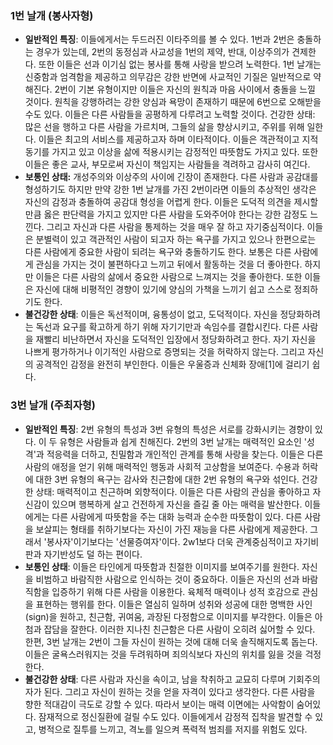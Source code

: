 ### 1번 날개 (**봉사자형**)

- **일반적인 특징**: 이들에게서는 두드러진 이타주의를 볼 수 있다. 1번과 2번은 충돌하는 경우가 있는데, 2번의 동정심과 사교성을 1번의 제약, 반대, 이상주의가 견제한다. 또한 이들은 선과 이기심 없는 봉사를 통해 사랑을 받으려 노력한다. 1번 날개는 신중함과 엄격함을 제공하고 의무감은 강한 반면에 사교적인 기질은 일반적으로 약해진다. 2번이 기본 유형이지만 이들은 자신의 원칙과 마음 사이에서 충돌을 느낄 것이다. 원칙을 강행하려는 강한 양심과 욕망이 존재하기 때문에 6번으로 오해받을 수도 있다. 이들은 다른 사람들을 공평하게 다루려고 노력할 것이다.
  건강한 상태: 많은 선을 행하고 다른 사람을 가르치며, 그들의 삶을 향상시키고, 주위를 위해 일한다. 이들은 최고의 서비스를 제공하고자 하며 이타적이다. 이들은 객관적이고 지적 동기를 가지고 있고 이상을 삶에 적용시키는 감정적인 따뜻함도 가지고 있다. 또한 이들은 좋은 교사, 부모로써 자신이 책임지는 사람들을 격려하고 감사히 여긴다.
- **보통인 상태:** 개성주의와 이상주의 사이에 긴장이 존재한다. 다른 사람과 공감대를 형성하기도 하지만 만약 강한 1번 날개를 가진 2번이라면 이들의 추상적인 생각은 자신의 감정과 충돌하여 공감대 형성을 어렵게 한다. 이들은 도덕적 의견을 제시할 만큼 옳은 판단력을 가지고 있지만 다른 사람을 도와주어야 한다는 강한 감정도 느낀다. 그리고 자신과 다른 사람을 통제하는 것을 매우 잘 하고 자기중심적이다. 이들은 분별력이 있고 객관적인 사람이 되고자 하는 욕구를 가지고 있으나 한편으로는 다른 사람에게 중요한 사람이 되려는 욕구와 충돌하기도 한다. 보통은 다른 사람에게 관심을 가지는 것이 불편하다고 느끼고 뒤에서 활동하는 것을 더 좋아한다. 하지만 이들은 다른 사람의 삶에서 중요한 사람으로 느껴지는 것을 좋아한다. 또한 이들은 자신에 대해 비평적인 경향이 있기에 양심의 가책을 느끼기 쉽고 스스로 정죄하기도 한다.
- **불건강한 상태**: 이들은 독선적이며, 융통성이 없고, 도덕적이다. 자신을 정당화하려는 독선과 요구를 확고하게 하기 위해 자기기만과 속임수를 결합시킨다. 다른 사람을 재빨리 비난하면서 자신을 도덕적인 입장에서 정당화하려고 한다. 자기 자신을 나쁘게 평가하거나 이기적인 사람으로 증명되는 것을 허락하지 않는다. 그리고 자신의 공격적인 감정을 완전히 부인한다. 이들은 우울증과 신체화 장애[1]에 걸리기 쉽다.



### 3번 날개 (주최자형)

- **일반적인 특징**: 2번 유형의 특성과 3번 유형의 특성은 서로를 강화시키는 경향이 있다. 이 두 유형은 사람들과 쉽게 친해진다. 2번의 3번 날개는 매력적인 요소인 '성격'과 적응력을 더하고, 친밀함과 개인적인 관계를 통해 사랑을 찾는다. 이들은 다른 사람의 애정을 얻기 위해 매력적인 행동과 사회적 고상함을 보여준다. 수용과 허락에 대한 3번 유형의 욕구는 감사와 친근함에 대한 2번 유형의 욕구와 섞인다.
  건강한 상태: 매력적이고 친근하며 외향적이다. 이들은 다른 사람의 관심을 좋아하고 자신감이 있으며 행복하게 살고 건전하게 자신을 즐길 줄 아는 매력을 발산한다. 이들에게는 다른 사람에게 따뜻함을 주는 대화 능력과 순수한 따뜻함이 있다. 다른 사람을 보살피는 형태를 취하기보다는 자신이 가진 재능을 다른 사람에게 제공한다. 그래서 '봉사자'이기보다는 '선물증여자'이다. 2w1보다 더욱 관계중심적이고 자기비판과 자기반성도 덜 하는 편이다.
- **보통인 상태**: 이들은 타인에게 따뜻함과 친절한 이미지를 보여주기를 원한다. 자신을 비범하고 바람직한 사람으로 인식하는 것이 중요하다. 이들은 자신의 선과 바람직함을 입증하기 위해 다른 사람을 이용한다. 육체적 매력이나 성적 호감으로 관심을 표현하는 행위를 한다. 이들은 열심히 일하며 성취와 성공에 대한 명백한 사인(sign)을 원하고, 친근함, 귀여움, 과장된 다정함으로 이미지를 부각한다. 이들은 아첨과 잡담을 잘한다. 이러한 지나친 친근함은 다른 사람이 오히려 싫어할 수 있다. 한편, 3번 날개는 2번이 그들 자신이 원하는 것에 대해 더욱 솔직해지도록 돕는다. 이들은 굴욕스러워지는 것을 두려워하며 죄의식보다 자신의 위치를 잃을 것을 걱정한다.
- **불건강한 상태**: 다른 사람과 자신을 속이고, 남을 착취하고 교묘히 다루며 기회주의자가 된다. 그리고 자신이 원하는 것을 얻을 자격이 있다고 생각한다. 다른 사람을 향한 적대감이 극도로 강할 수 있다. 따라서 보이는 매력 이면에는 사악함이 숨어있다. 잠재적으로 정신질환에 걸릴 수도 있다. 이들에게서 감정적 집착을 발견할 수 있고, 병적으로 질투를 느끼고, 격노를 일으켜 폭력적 범죄를 저지를 위험도 있다.